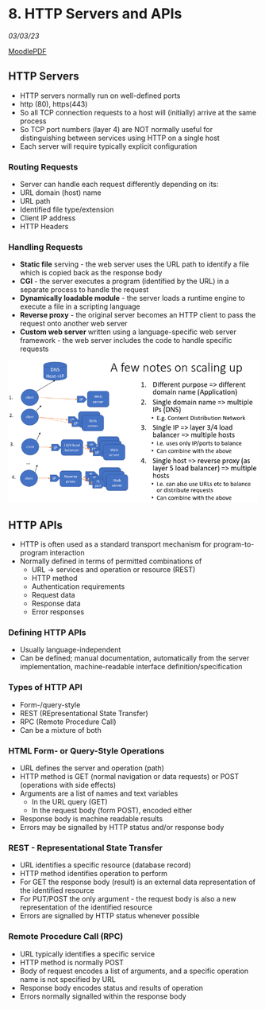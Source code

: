 # 8.  HTTP Servers and APIs
_03/03/23_

[MoodlePDF](https://moodle.nottingham.ac.uk/pluginfile.php/9398826/mod_page/content/1/10%20HTTP%20Servers%20and%20APIs.pdf)

## HTTP Servers
- HTTP servers normally run on well-defined ports
- http (80), https(443)
- So all TCP connection requests to a host will (initially) arrive at the same process
- So TCP port numbers (layer 4) are NOT normally useful for distinguishing between services using HTTP on a single host
- Each server will require typically explicit configuration

### Routing Requests
- Server can handle each request differently depending on its:
- URL domain (host) name
- URL path
- Identified file type/extension
- Client IP address
- HTTP Headers
### Handling Requests
- **Static file** serving - the web server uses the URL path to identify a file which is copied back as the response body
- **CGI** - the server executes a program (identified by the URL) in a separate process to handle the request
- **Dynamically loadable module** - the server loads a runtime engine to execute a file in a scripting language
- **Reverse proxy** - the original server becomes an HTTP client to pass the request onto another web server
- **Custom web server** written using a language-specific web server framework - the web server includes the code to handle specific requests

![](../_resources/Pasted%20image%2020230303122030.png)

## HTTP APIs
- HTTP is often used as a standard transport mechanism for program-to-program interaction
- Normally defined in terms of permitted combinations of
	- URL -> services and operation or resource (REST)
	- HTTP method
	- Authentication requirements
	- Request data
	- Response data
	- Error responses

### Defining HTTP APIs
- Usually language-independent 
- Can be defined; manual documentation, automatically from the server implementation, machine-readable interface definition/specification

### Types of HTTP API
- Form-/query-style
- REST (REpresentational State Transfer)
- RPC (Remote Procedure Call)
- Can be a mixture of both

### HTML Form- or Query-Style Operations
- URL defines the server and operation (path)
- HTTP method is GET (normal navigation or data requests) or POST (operations with side effects)
- Arguments are a list of names and text variables
	- In the URL query (GET)
	- In the request body (form POST), encoded either
- Response body is machine readable results
- Errors may be signalled by HTTP status and/or response body

### REST - Representational State Transfer
- URL identifies a specific resource (database record)
- HTTP method identifies operation to perform
- For GET the response body (result) is an external data representation of the identified resource
- For PUT/POST the only argument - the request body is also a new representation of the identified resource
- Errors are signalled by HTTP status whenever possible

### Remote Procedure Call (RPC)
- URL typically identifies a specific service
- HTTP method is normally POST
- Body of request encodes a list of arguments, and a specific operation name is not specified by URL
- Response body encodes status and results of operation
- Errors normally signalled within the response body